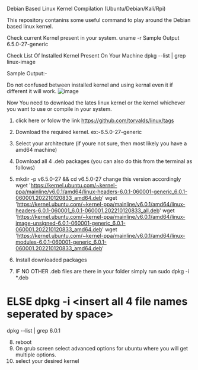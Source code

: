 Debian Based Linux Kernel Compilation  (Ubuntu/Debian/Kali/Rpi)

This repository contanins some useful command to play around the Debian based linux kernel.

Check current Kernel present in your system.
uname -r
Sample Output
6.5.0-27-generic

Check List Of Installed Kernel Present On Your Machine
dpkg --list | grep linux-image

Sample Output:-

Do not confused between installed kernel and using kernal even it if different it will work.
![image](https://github.com/s-Ronit/Kernal-Compilation-Cheet-Sheet/assets/144111150/f423b08f-3dd5-4a1c-8914-fca0960c092b)

Now You need to download the lates linux kernel or the kernel whichever you want to use or compile in your system.
1. click here or folow the link https://github.com/torvalds/linux/tags
2. Download the required kernel. ex:-6.5.0-27-generic
3. Select your architecture (if youre not sure, then most likely you have a amd64 machine)
4. Download all 4 .deb packages (you can also do this from the terminal as follows)
5. mkdir -p v6.5.0-27 && cd v6.5.0-27    change this version accordingly
wget 'https://kernel.ubuntu.com/~kernel-ppa/mainline/v6.0.1/amd64/linux-headers-6.0.1-060001-generic_6.0.1-060001.202210120833_amd64.deb'
wget 'https://kernel.ubuntu.com/~kernel-ppa/mainline/v6.0.1/amd64/linux-headers-6.0.1-060001_6.0.1-060001.202210120833_all.deb'
wget 'https://kernel.ubuntu.com/~kernel-ppa/mainline/v6.0.1/amd64/linux-image-unsigned-6.0.1-060001-generic_6.0.1-060001.202210120833_amd64.deb'
wget 'https://kernel.ubuntu.com/~kernel-ppa/mainline/v6.0.1/amd64/linux-modules-6.0.1-060001-generic_6.0.1-060001.202210120833_amd64.deb'

6. Install downloaded packages
7. IF NO OTHER .deb files are there in your folder simply run
 sudo dpkg -i *.deb
 # ELSE dpkg -i <insert all 4 file names seperated by space> 

 dpkg --list | grep 6.0.1

 8. reboot
 9. On grub screen select advanced options for ubuntu where you will get multiple options.
 10. select your desired kernel
